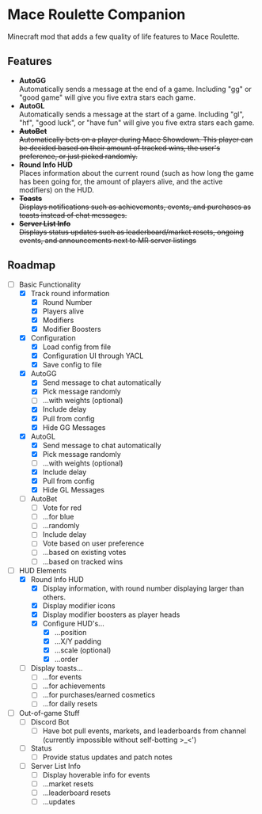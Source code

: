 # Mace Roulette Companion

Minecraft mod that adds a few quality of life features to Mace Roulette.

## Features

- **AutoGG**  
  Automatically sends a message at the end of a game. Including "gg" or "good game" will give you five extra stars each game.
- **AutoGL**  
  Automatically sends a message at the start of a game. Including "gl", "hf", "good luck", or "have fun" will give you five extra stars each game.
- ~~**AutoBet**  
  Automatically bets on a player during Mace Showdown. This player can be decided based on their amount of tracked wins, the user's preference, or just picked randomly.~~
- **Round Info HUD**  
  Places information about the current round (such as how long the game has been going for, the amount of players alive, and the active modifiers) on the HUD.
- ~~**Toasts**  
  Displays notifications such as achievements, events, and purchases as toasts instead of chat messages.~~
- ~~**Server List Info**  
  Displays status updates such as leaderboard/market resets, ongoing events, and announcements next to MR server listings~~

## Roadmap

- [ ] Basic Functionality
  - [x] Track round information
    - [x] Round Number
    - [x] Players alive
    - [x] Modifiers
    - [x] Modifier Boosters
  - [x] Configuration
    - [x] Load config from file
    - [x] Configuration UI through YACL
    - [x] Save config to file
  - [x] AutoGG
    - [x] Send message to chat automatically
    - [x] Pick message randomly
    - [ ] ...with weights (optional)
    - [x] Include delay
    - [x] Pull from config
    - [x] Hide GG Messages
  - [x] AutoGL
    - [x] Send message to chat automatically
    - [x] Pick message randomly
    - [ ] ...with weights (optional)
    - [x] Include delay
    - [x] Pull from config
    - [x] Hide GL Messages
  - [ ] AutoBet
    - [ ] Vote for red
    - [ ] ...for blue
    - [ ] ...randomly
    - [ ] Include delay
    - [ ] Vote based on user preference
    - [ ] ...based on existing votes
    - [ ] ...based on tracked wins
- [ ] HUD Elements
  - [x] Round Info HUD
    - [x] Display information, with round number displaying larger than others.
    - [x] Display modifier icons
    - [x] Display modifier boosters as player heads
    - [x] Configure HUD's...
      - [x] ...position
      - [x] ...X/Y padding
      - [x] ...scale (optional)
      - [x] ...order
  - [ ] Display toasts...
    - [ ] ...for events
    - [ ] ...for achievements
    - [ ] ...for purchases/earned cosmetics
    - [ ] ...for daily resets
- [ ] Out-of-game Stuff
  - [ ] Discord Bot
    - [ ] Have bot pull events, markets, and leaderboards from channel (currently impossible without self-botting >_<')
  - [ ] Status
    - [ ] Provide status updates and patch notes
  - [ ] Server List Info
    - [ ] Display hoverable info for events
    - [ ] ...market resets
    - [ ] ...leaderboard resets
    - [ ] ...updates
